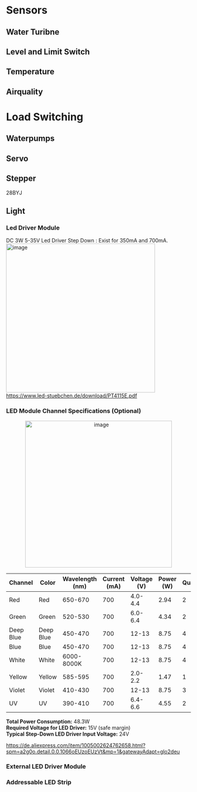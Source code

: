 # Sensors

## Water Turibne

## Level and Limit Switch

## Temperature

## Airquality

# Load Switching

## Waterpumps

## Servo

## Stepper

28BYJ

## Light

### Led Driver Module
DC 3W 5-35V Led Driver Step Down : Exist for 350mA and 700mA. 
<img width="406" alt="image" src="https://github.com/user-attachments/assets/0aacc0df-162c-4c88-94aa-e2633154ddb7">
https://www.led-stuebchen.de/download/PT4115E.pdf

### LED Module Channel Specifications (Optional)

<p align="center">
<img width="400" alt="image" src="https://github.com/user-attachments/assets/e23efa59-5471-4533-8dc1-82ef9a806d20">
</p>


| Channel   | Color    | Wavelength (nm) | Current (mA) | Voltage (V) | Power (W) | Quantity |
|-----------|----------|-----------------|--------------|-------------|-----------|----------|
| Red       | Red      | 650-670         | 700          | 4.0-4.4     | 2.94      | 2        |
| Green     | Green    | 520-530         | 700          | 6.0-6.4     | 4.34      | 2        |
| Deep Blue | Deep Blue| 450-470         | 700          | 12-13       | 8.75      | 4        |
| Blue      | Blue     | 450-470         | 700          | 12-13       | 8.75      | 4        |
| White     | White    | 6000-8000K      | 700          | 12-13       | 8.75      | 4        |
| Yellow    | Yellow   | 585-595         | 700          | 2.0-2.2     | 1.47      | 1        |
| Violet    | Violet   | 410-430         | 700          | 12-13       | 8.75      | 3        |
| UV        | UV       | 390-410         | 700          | 6.4-6.6     | 4.55      | 2        |

**Total Power Consumption:** 48.3W  
**Required Voltage for LED Driver:** 15V (safe margin)  
**Typical Step-Down LED Driver Input Voltage:** 24V

https://de.aliexpress.com/item/1005002624762658.html?spm=a2g0o.detail.0.0.1066oEUzoEUzVt&mp=1&gatewayAdapt=glo2deu

### External LED Driver Module
 
### Addressable LED Strip

